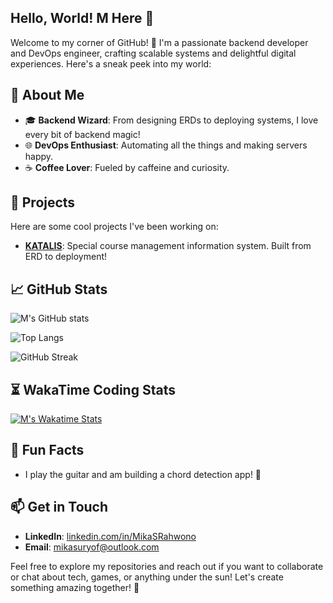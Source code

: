 ## Hello, World! M Here 👋

Welcome to my corner of GitHub! 🎉 I'm a passionate backend developer and DevOps engineer, crafting scalable systems and delightful digital experiences. Here's a sneak peek into my world:

## 🚀 About Me

- 🎓 **Backend Wizard**: From designing ERDs to deploying systems, I love every bit of backend magic!
- 🌐 **DevOps Enthusiast**: Automating all the things and making servers happy.
- ☕ **Coffee Lover**: Fueled by caffeine and curiosity.

## 🌟 Projects

Here are some cool projects I've been working on:

- **[KATALIS](https://github.com/MikaSRahwono/katalis)**: Special course management information system. Built from ERD to deployment!

## 📈 GitHub Stats

![M's GitHub stats](https://github-readme-stats.vercel.app/api?username=MikaSRahwono&show_icons=true&theme=radical)

![Top Langs](https://github-readme-stats.vercel.app/api/top-langs/?username=MikaSRahwono&layout=compact&theme=radical)

![GitHub Streak](https://github-readme-streak-stats.herokuapp.com/?user=MikaSRahwono&theme=radical)

<!--START_SECTION:waka-->
<!--END_SECTION:waka-->

## ⏳ WakaTime Coding Stats

[![M's Wakatime Stats](https://github-readme-stats.vercel.app/api/wakatime?username=MikaSRahwono&layout=compact&theme=radical)](https://wakatime.com/@MikaSRahwono)

## 🎵 Fun Facts

- I play the guitar and am building a chord detection app! 🎸

## 📫 Get in Touch

- **LinkedIn**: [linkedin.com/in/MikaSRahwono](https://linkedin.com/in/mikasrahwono)
- **Email**: [mikasuryof@outlook.com](mailto:mikasuryof@outlook.com)

Feel free to explore my repositories and reach out if you want to collaborate or chat about tech, games, or anything under the sun! Let's create something amazing together! 🚀
